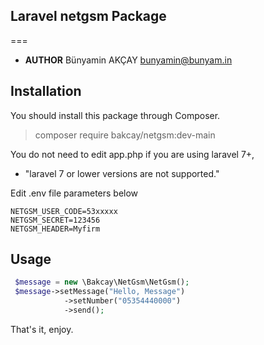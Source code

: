 ## Laravel netgsm Package
===


- **AUTHOR** Bünyamin AKÇAY bunyamin@bunyam.in


## Installation

You should install this package through Composer.

>composer require bakcay/netgsm:dev-main


You do not need to edit app.php if you are using laravel 7+,
- "laravel 7 or lower versions are not supported."

Edit .env file parameters below

```env
NETGSM_USER_CODE=53xxxxx
NETGSM_SECRET=123456
NETGSM_HEADER=Myfirm
```


## Usage


```php
 $message = new \Bakcay\NetGsm\NetGsm();
 $message->setMessage("Hello, Message")
            ->setNumber("05354440000")
            ->send();
```

That's it, enjoy.
